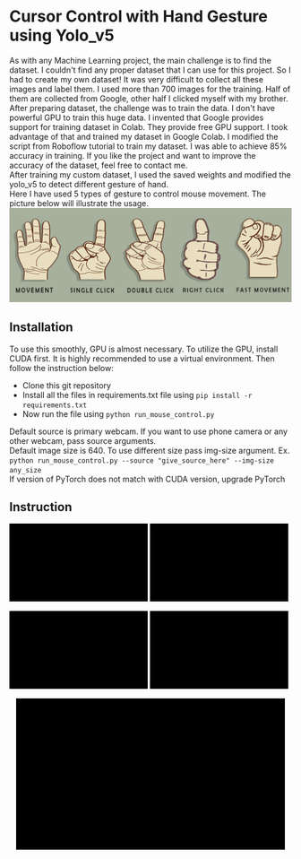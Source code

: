 # Cursor Control with Hand Gesture using Yolo_v5
As with any Machine Learning project, the main challenge is to find the dataset. I couldn't find any proper dataset that I can use for this project. So I had to create my own dataset! It was very difficult to collect all these images and label them. I used more than 700 images for the training. Half of them are collected from Google, other half I clicked myself with my brother. After preparing dataset, the challenge was to train the data. I don't have powerful GPU to train this huge data. I invented that Google provides support for training dataset in Colab. They provide free GPU support. I took advantage of that and trained my dataset in Google Colab. I modified the script from Roboflow tutorial to train my dataset.
I was able to achieve 85% accuracy in training. If you like the project and want to improve the accuracy of the dataset, feel free to contact me. <br>
After training my custom dataset, I used the saved weights and modified the yolo_v5 to detect different gesture of hand.<br>
Here I have used 5 types of gesture to control mouse movement. The picture below will illustrate the usage.<br>
![use of different sign](https://github.com/Shajal525/cursor_control_via_webcam/blob/master/images/signs.png)
<br>
## Installation
To use this smoothly, GPU is almost necessary. To utilize the GPU, install CUDA first. It is highly recommended to use a virtual environment. Then follow the instruction below:<br>
- Clone this git repository
- Install all the files in requirements.txt file using `pip install -r requirements.txt`
- Now run the file using `python run_mouse_control.py`<br>

Default source is primary webcam. If you want to use phone camera or any other webcam, pass source arguments. <br>
Default image size is 640. To use different size pass img-size argument. Ex.<br>
`python run_mouse_control.py --source "give_source_here" --img-size any_size` <br>
If version of PyTorch does not match with CUDA version, upgrade PyTorch

## Instruction
<p float="left">
  <img src="https://github.com/Shajal525/cursor_control_via_webcam/blob/master/images/Movement.gif" width="49%" />
  <img src="https://github.com/Shajal525/cursor_control_via_webcam/blob/master/images/Fast_Movement.gif" width="49%" /> 
</p>
<p float="left">
  <img src="https://github.com/Shajal525/cursor_control_via_webcam/blob/master/images/Single_Click.gif" width="49%" />
  <img src="https://github.com/Shajal525/cursor_control_via_webcam/blob/master/images/Double_Click.gif" width="49%" /> 
</p>
<p align="center">
  <img src="https://github.com/Shajal525/cursor_control_via_webcam/blob/master/images/Right_Click.gif" width=""/>
</p>
